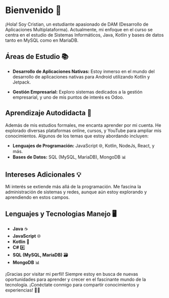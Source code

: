 # Bienvenido 👋

¡Hola! Soy Cristian, un estudiante apasionado de DAM (Desarrollo de Aplicaciones Multiplataforma). Actualmente, mi enfoque en el curso se centra en el estudio de Sistemas Informáticos, Java, Kotlin y bases de datos tanto en MySQL como en MariaDB.

## Áreas de Estudio 📚

- **Desarrollo de Aplicaciones Nativas:** Estoy inmerso en el mundo del desarrollo de aplicaciones nativas para Android utilizando Kotlin y Jetpack.

- **Gestión Empresarial:** Exploro sistemas dedicados a la gestión empresarial, y uno de mis puntos de interés es Odoo.

## Aprendizaje Autodidacta 🚀

Además de mis estudios formales, me encanta aprender por mi cuenta. He explorado diversas plataformas online, cursos, y YouTube para ampliar mis conocimientos. Algunos de los temas que estoy abordando incluyen:

- **Lenguajes de Programación:** JavaScript 🌐, Kotlin, NodeJs, React, y más.
- **Bases de Datos:** SQL (MySQL, MariaDB), MongoDB 📊

## Intereses Adicionales 💡

Mi interés se extiende más allá de la programación. Me fascina la administración de sistemas y redes, aunque aún estoy explorando y aprendiendo en estos campos.

## Lenguajes y Tecnologias Manejo 🖥️


- **Java** ☕
- **JavaScript** 🌐
- **Kotlin** 🚀
- **C#** 	#️⃣
- **SQL (MySQL, MariaDB)** 🗃️
- **MongoDB** 📊

¡Gracias por visitar mi perfil! Siempre estoy en busca de nuevas oportunidades para aprender y crecer en el fascinante mundo de la tecnología. ¡Conéctate conmigo para compartir conocimientos y experiencias! 👨‍💻
